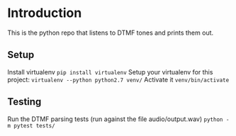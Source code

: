 # Introduction

This is the python repo that listens to DTMF tones and prints them out.


## Setup


Install virtualenv
`pip install virtualenv`
Setup your virtualenv for this project:
`virtualenv --python python2.7 venv/`
Activate it
`venv/bin/activate`


## Testing

Run the DTMF parsing tests (run against the file audio/output.wav)
`python -m pytest tests/`


